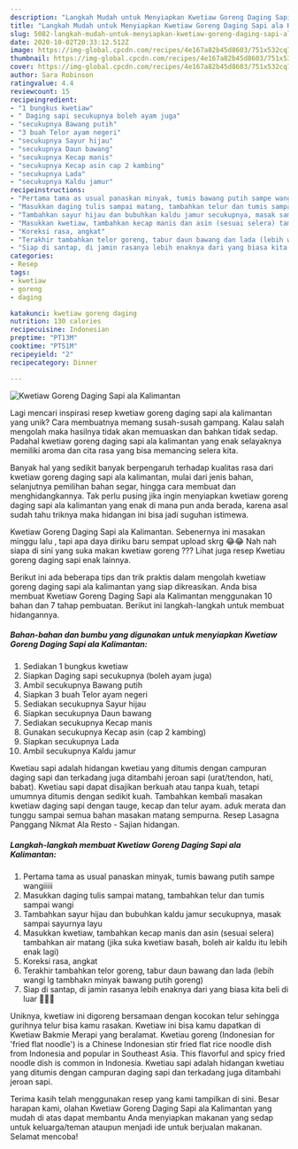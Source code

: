 ```yaml
---
description: "Langkah Mudah untuk Menyiapkan Kwetiaw Goreng Daging Sapi ala Kalimantan Anti Gagal"
title: "Langkah Mudah untuk Menyiapkan Kwetiaw Goreng Daging Sapi ala Kalimantan Anti Gagal"
slug: 5082-langkah-mudah-untuk-menyiapkan-kwetiaw-goreng-daging-sapi-ala-kalimantan-anti-gagal
date: 2020-10-02T20:33:12.512Z
image: https://img-global.cpcdn.com/recipes/4e167a82b45d8603/751x532cq70/kwetiaw-goreng-daging-sapi-ala-kalimantan-foto-resep-utama.jpg
thumbnail: https://img-global.cpcdn.com/recipes/4e167a82b45d8603/751x532cq70/kwetiaw-goreng-daging-sapi-ala-kalimantan-foto-resep-utama.jpg
cover: https://img-global.cpcdn.com/recipes/4e167a82b45d8603/751x532cq70/kwetiaw-goreng-daging-sapi-ala-kalimantan-foto-resep-utama.jpg
author: Sara Robinson
ratingvalue: 4.4
reviewcount: 15
recipeingredient:
- "1 bungkus kwetiaw"
- " Daging sapi secukupnya boleh ayam juga"
- "secukupnya Bawang putih"
- "3 buah Telor ayam negeri"
- "secukupnya Sayur hijau"
- "secukupnya Daun bawang"
- "secukupnya Kecap manis"
- "secukupnya Kecap asin cap 2 kambing"
- "secukupnya Lada"
- "secukupnya Kaldu jamur"
recipeinstructions:
- "Pertama tama as usual panaskan minyak, tumis bawang putih sampe wangiiiii"
- "Masukkan daging tulis sampai matang, tambahkan telur dan tumis sampai wangi"
- "Tambahkan sayur hijau dan bubuhkan kaldu jamur secukupnya, masak sampai sayurnya layu"
- "Masukkan kwetiaw, tambahkan kecap manis dan asin (sesuai selera) tambahkan air matang (jika suka kwetiaw basah, boleh air kaldu itu lebih enak lagi)"
- "Koreksi rasa, angkat"
- "Terakhir tambahkan telor goreng, tabur daun bawang dan lada (lebih wangi lg tambhakn minyak bawang putih goreng)"
- "Siap di santap, di jamin rasanya lebih enaknya dari yang biasa kita beli di luar 🤪🤪🤪"
categories:
- Resep
tags:
- kwetiaw
- goreng
- daging

katakunci: kwetiaw goreng daging 
nutrition: 130 calories
recipecuisine: Indonesian
preptime: "PT13M"
cooktime: "PT51M"
recipeyield: "2"
recipecategory: Dinner

---
```



![Kwetiaw Goreng Daging Sapi ala Kalimantan](https://img-global.cpcdn.com/recipes/4e167a82b45d8603/751x532cq70/kwetiaw-goreng-daging-sapi-ala-kalimantan-foto-resep-utama.jpg)

Lagi mencari inspirasi resep kwetiaw goreng daging sapi ala kalimantan yang unik? Cara membuatnya memang susah-susah gampang. Kalau salah mengolah maka hasilnya tidak akan memuaskan dan bahkan tidak sedap. Padahal kwetiaw goreng daging sapi ala kalimantan yang enak selayaknya memiliki aroma dan cita rasa yang bisa memancing selera kita.

Banyak hal yang sedikit banyak berpengaruh terhadap kualitas rasa dari kwetiaw goreng daging sapi ala kalimantan, mulai dari jenis bahan, selanjutnya pemilihan bahan segar, hingga cara membuat dan menghidangkannya. Tak perlu pusing jika ingin menyiapkan kwetiaw goreng daging sapi ala kalimantan yang enak di mana pun anda berada, karena asal sudah tahu triknya maka hidangan ini bisa jadi suguhan istimewa.

Kwetiaw Goreng Daging Sapi ala Kalimantan. Sebenernya ini masakan minggu lalu , tapi apa daya diriku baru sempat upload skrg 😂😂 Nah nah siapa di sini yang suka makan kwetiaw goreng ??? Lihat juga resep Kwetiau goreng daging sapi enak lainnya.


Berikut ini ada beberapa tips dan trik praktis dalam mengolah kwetiaw goreng daging sapi ala kalimantan yang siap dikreasikan. Anda bisa membuat Kwetiaw Goreng Daging Sapi ala Kalimantan menggunakan 10 bahan dan 7 tahap pembuatan. Berikut ini langkah-langkah untuk membuat hidangannya.

<!--inarticleads1-->

##### Bahan-bahan dan bumbu yang digunakan untuk menyiapkan Kwetiaw Goreng Daging Sapi ala Kalimantan:

1. Sediakan 1 bungkus kwetiaw
1. Siapkan  Daging sapi secukupnya (boleh ayam juga)
1. Ambil secukupnya Bawang putih
1. Siapkan 3 buah Telor ayam negeri
1. Sediakan secukupnya Sayur hijau
1. Siapkan secukupnya Daun bawang
1. Sediakan secukupnya Kecap manis
1. Gunakan secukupnya Kecap asin (cap 2 kambing)
1. Siapkan secukupnya Lada
1. Ambil secukupnya Kaldu jamur


Kwetiau sapi adalah hidangan kwetiau yang ditumis dengan campuran daging sapi dan terkadang juga ditambahi jeroan sapi (urat/tendon, hati, babat). Kwetiau sapi dapat disajikan berkuah atau tanpa kuah, tetapi umumnya ditumis dengan sedikit kuah. Tambahkan kembali masakan kwetiaw daging sapi dengan tauge, kecap dan telur ayam. aduk merata dan tunggu sampai semua bahan masakan matang sempurna. Resep Lasagna Panggang Nikmat Ala Resto - Sajian hidangan. 

<!--inarticleads2-->

##### Langkah-langkah membuat Kwetiaw Goreng Daging Sapi ala Kalimantan:

1. Pertama tama as usual panaskan minyak, tumis bawang putih sampe wangiiiii
1. Masukkan daging tulis sampai matang, tambahkan telur dan tumis sampai wangi
1. Tambahkan sayur hijau dan bubuhkan kaldu jamur secukupnya, masak sampai sayurnya layu
1. Masukkan kwetiaw, tambahkan kecap manis dan asin (sesuai selera) tambahkan air matang (jika suka kwetiaw basah, boleh air kaldu itu lebih enak lagi)
1. Koreksi rasa, angkat
1. Terakhir tambahkan telor goreng, tabur daun bawang dan lada (lebih wangi lg tambhakn minyak bawang putih goreng)
1. Siap di santap, di jamin rasanya lebih enaknya dari yang biasa kita beli di luar 🤪🤪🤪


Uniknya, kwetiaw ini digoreng bersamaan dengan kocokan telur sehingga gurihnya telur bisa kamu rasakan. Kwetiaw ini bisa kamu dapatkan di Kwetiaw Bakmie Merapi yang beralamat. Kwetiau goreng (Indonesian for &#39;fried flat noodle&#39;) is a Chinese Indonesian stir fried flat rice noodle dish from Indonesia and popular in Southeast Asia. This flavorful and spicy fried noodle dish is common in Indonesia. Kwetiau sapi adalah hidangan kwetiau yang ditumis dengan campuran daging sapi dan terkadang juga ditambahi jeroan sapi. 

Terima kasih telah menggunakan resep yang kami tampilkan di sini. Besar harapan kami, olahan Kwetiaw Goreng Daging Sapi ala Kalimantan yang mudah di atas dapat membantu Anda menyiapkan makanan yang sedap untuk keluarga/teman ataupun menjadi ide untuk berjualan makanan. Selamat mencoba!
